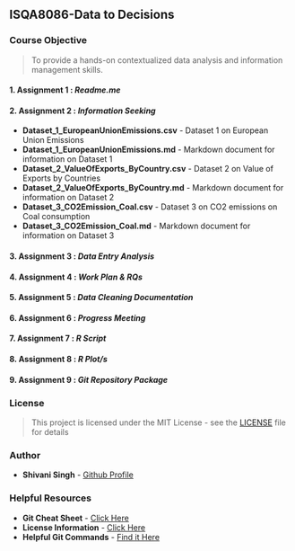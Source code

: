 ## ISQA8086-Data to Decisions

### Course Objective
> To provide a hands-on contextualized data analysis and information management skills.

#### 1. Assignment 1 : _Readme.me_
#### 2. Assignment 2 : _Information Seeking_

* **Dataset_1_EuropeanUnionEmissions.csv** - Dataset 1 on European Union Emissions
* **Dataset_1_EuropeanUnionEmissions.md** - Markdown document for information on Dataset 1
* **Dataset_2_ValueOfExports_ByCountry.csv** - Dataset 2 on Value of Exports by Countries
* **Dataset_2_ValueOfExports_ByCountry.md** - Markdown document for information on Dataset 2
* **Dataset_3_CO2Emission_Coal.csv** - Dataset 3 on CO2 emissions on Coal consumption
* **Dataset_3_CO2Emission_Coal.md** - Markdown document for information on Dataset 3

#### 3. Assignment 3 : _Data Entry Analysis_
#### 4. Assignment 4 : _Work Plan & RQs_
#### 5. Assignment 5 : _Data Cleaning Documentation_
#### 6. Assignment 6 : _Progress Meeting_
#### 7. Assignment 7 : _R Script_
#### 8. Assignment 8 : _R Plot/s_
#### 9. Assignment 9 : _Git Repository Package_

### License  
> This project is licensed under the MIT License - see the [LICENSE](https://github.com/Shivani-Parihar/ISQA8086-D2D/blob/master/LICENSE) file for details

### Author
* **Shivani Singh**  - [Github Profile](https://github.com/Shivani-Parihar)

### Helpful Resources
* **Git Cheat Sheet** - [Click Here](https://www.git-tower.com/blog/git-cheat-sheet/)
* **License Information** - [Click Here](https://creativecommons.org)
* **Helpful Git Commands** - [Find it Here](https://confluence.atlassian.com/bitbucketserver/basic-git-commands-776639767.html)
